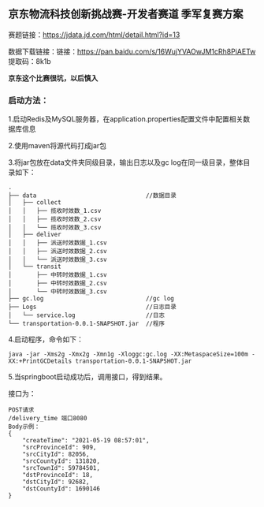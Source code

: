 ## **京东物流科技创新挑战赛-开发者赛道 季军复赛方案**



赛题链接：https://jdata.jd.com/html/detail.html?id=13



数据下载链接：链接：https://pan.baidu.com/s/16WujYVAOwJM1cRh8PiAETw  提取码：8k1b



**京东这个比赛很坑，以后慎入**



### 启动方法：

1.启动Redis及MySQL服务器，在application.properties配置文件中配置相关数据库信息

2.使用maven将源代码打成jar包

3.将jar包放在data文件夹同级目录，输出日志以及gc log在同一级目录，整体目录如下： 

```
.
├── data							   //数据目录
│   ├── collect
│   │   ├── 揽收时效数_1.csv
│   │   ├── 揽收时效数_2.csv
│   │   └── 揽收时效数_3.csv
│   ├── deliver
│   │   ├── 派送时效数据_1.csv
│   │   ├── 派送时效数据_2.csv
│   │   └── 派送时效数据_3.csv
│   └── transit
│       ├── 中转时效数据_1.csv
│       ├── 中转时效数据_2.csv
│       └── 中转时效数据_3.csv
├── gc.log						       //gc log
├── Logs							   //日志目录
│   └── service.log					   //日志
└── transportation-0.0.1-SNAPSHOT.jar  //程序
```

4.启动程序，命令如下： 

```
java -jar -Xms2g -Xmx2g -Xmn1g -Xloggc:gc.log -XX:MetaspaceSize=100m -XX:+PrintGCDetails transportation-0.0.1-SNAPSHOT.jar
```

5.当springboot启动成功后，调用接口，得到结果。

接口为：

```
POST请求 
/delivery_time 端口8080 
Body示例：
{
	"createTime": "2021-05-19 08:57:01",
	"srcProvinceId": 909,
	"srcCityId": 82056,
	"srcCountyId": 131820,
	"srcTownId": 59784501,
	"dstProvinceId": 18,
	"dstCityId": 92682,
	"dstCountyId": 1690146
}
```

